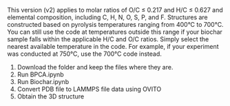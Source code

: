 This version (v2) applies to molar ratios of O/C ≤ 0.217 and H/C ≤ 0.627 and elemental composition, including C, H, N, O, S, P, and F.
Structures are constructed based on pyrolysis temperatures ranging from 400°C to 700°C. You can still use the code at temperatures outside this range if your biochar sample falls within the applicable H/C and O/C ratios. Simply select the nearest available temperature in the code. For example, if your experiment was conducted at 750°C, use the 700°C code instead.
1. Download the folder and keep the files where they are.
2. Run BPCA.ipynb
3. Run Biochar.ipynb
4. Convert PDB file to LAMMPS file data using OVITO
5. Obtain the 3D structure
